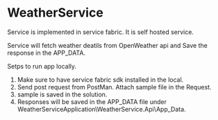 # WeatherService

Service is implemented in service fabric. It is self hosted service.

Service will fetch weather deatils from OpenWeather api and Save the response in the APP_DATA.


Setps to run app locally.

1. Make sure to have service fabric sdk installed in the local.
2. Send post request from PostMan. Attach sample file in the Request.
3. sample is saved in the solution.
4. Responses will be saved in the APP_DATA file under WeatherServiceApplication\WeatherService.Api\App_Data.
